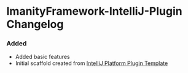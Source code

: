 <!-- Keep a Changelog guide -> https://keepachangelog.com -->

# ImanityFramework-IntelliJ-Plugin Changelog

### Added
- Added basic features
- Initial scaffold created from [IntelliJ Platform Plugin Template](https://github.com/JetBrains/intellij-platform-plugin-template)
